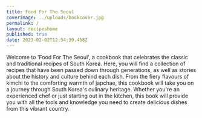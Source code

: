 ```yaml
---
title: Food For The Seoul
coverimage: ../uploads/bookcover.jpg
permalink: /
layout: recipeshome
published: true
date: 2023-02-02T12:54:39.458Z
---
```

Welcome to 'Food For The Seoul', a cookbook that celebrates the classic and traditional recipes of South Korea. Here, you will find a collection of recipes that have been passed down through generations, as well as stories about the history and culture behind each dish. From the fiery flavours of kimchi to the comforting warmth of japchae, this cookbook will take you on a journey through South Korea's culinary heritage. Whether you're an experienced chef or just starting out in the kitchen, this book will provide you with all the tools and knowledge you need to create delicious dishes from this vibrant country. 




